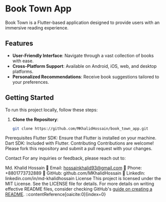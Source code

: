 # Book Town App

Book Town is a Flutter-based application designed to provide users with an immersive reading experience.

## Features

- **User-Friendly Interface**: Navigate through a vast collection of books with ease.
- **Cross-Platform Support**: Available on Android, iOS, web, and desktop platforms.
- **Personalized Recommendations**: Receive book suggestions tailored to your preferences.

## Getting Started

To run this project locally, follow these steps:

1. **Clone the Repository**:
   ```bash
   git clone https://github.com/MKhalidHossain/book_town_app.git

Prerequisites
Flutter SDK: Ensure that Flutter is installed on your machine.
Dart SDK: Included with Flutter.
Contributing
Contributions are welcome! Please fork this repository and submit a pull request with your changes.

Contact
For any inquiries or feedback, please reach out to:

Md. Khalid Hossain
📧 Email: hossainkhalid93@gmail.com
📱 Phone: +8801773732889
🔗 GitHub: github.com/MKhalidHossain
🔗 LinkedIn: linkedin.com/in/md-khalidhossain
License
This project is licensed under the MIT License. See the LICENSE file for details.
For more details on writing effective README files, consider checking GitHub's [guide on creating a README](https://docs.github.com/en/github/creating-cloning-and-archiving-repositories/creating-a-repository-on-github/about-readmes).
::contentReference[oaicite:0]{index=0}
